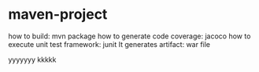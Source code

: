 # maven-project
how to build: mvn package
how to generate code coverage: jacoco
how to execute unit test framework: junit
It generates  artifact: war file

yyyyyyy
kkkkk
